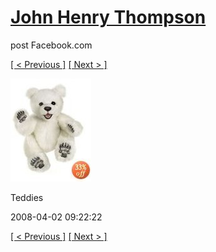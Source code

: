 # [John Henry Thompson](../README.md)
post Facebook.com

[[ < Previous ]](2008-04-02-13.md) [[ Next > ]](2008-04-02-15.md)

[![](../media/2008-04-02/Teddies-13.jpg)](../README.md)

Teddies

2008-04-02 09:22:22

[[ < Previous ]](2008-04-02-13.md) [[ Next > ]](2008-04-02-15.md)